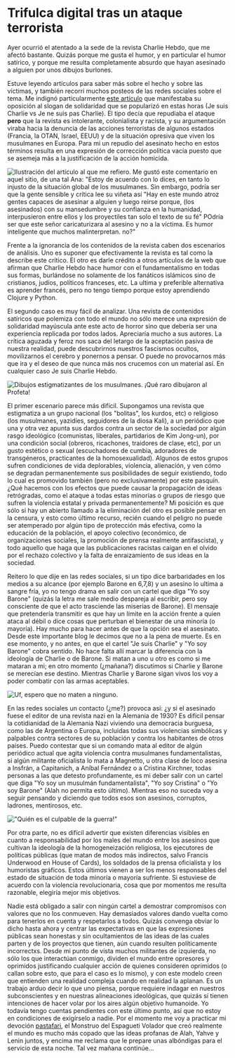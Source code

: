 # Trifulca digital tras un ataque terrorista


Ayer ocurrió el atentado a la sede de la revista Charlie Hebdo, que me afectó bastante. Quizás porque me gusta el humor, y en particular el humor satírico, y porque me resulta completamente absurdo que hayan asesinado a alguien por unos dibujos burlones.

Estuve leyendo artículos para saber más sobre el hecho y sobre las víctimas, y
también recorrí muchos posteos de las redes sociales sobre el tema. Me indignó
particularmente [este
artículo](http://tlaxcala-int.blogspot.com.ar/2015/01/je-ne-suis-pas-charlie-yo-no-soy-charlie.html)
que manifestaba su oposición al slogan de solidaridad que se popularizó en estas
horas (Je suis Charlie vs Je ne suis pas Charlie). El tipo decía que repudiaba
el ataque **pero** que la revista es intolerante, colonialista y racista, y su
argumentación viraba hacia la denuncia de las acciones terroristas de algunos
estados (Francia, la OTAN, Israel, EEUU) y de la situación opresiva que viven
los musulmanes en Europa. Para mi un repudio del asesinato hecho en estos
términos resulta en una expresión de corrección política vacía puesto que se
asemeja más a la justificación de la acción homicida.

![Ilustración del artículo al que me refiero. Me gustó este comentario
en aquel sitio, de una tal Ana: \"Estoy de acuerdo con lo dices, en
tanto lo injusto de la situación global de los musulmanes. Sin embargo,
podría ser que la gente sensible y crítica lee su viñeta así \"Hay en
este mundo atroz gentes capaces de asesinar a alguien y luego reirse
porque, (los asesinados) con su mansedumbre y su confianza en la
humanidad, interpusieron entre ellos y los proyectiles tan solo el texto
de su fé\" POdría ser que este señor caricaturizara al asesino y no a la
víctima. Es humor inteligente que muchos malinterpretan.
no?\"](https://farm8.staticflickr.com/7569/15671345523_cb872e5d64_b.jpg)

Frente a la ignorancia de los contenidos de la revista caben dos
escenarios de análisis. Uno es suponer que efectivamente la revista es
tal como la describe este crítico. El otro es darle crédito a otros
artículos de la web que afirman que Charlie Hebdo hace humor con el
fundamentalismo en todas sus formas, burlándose no solamente de los
fanáticos islámicos sino de cristianos, judíos, políticos franceses,
etc. La ultima y preferible alternativa es aprender francés, pero no
tengo tiempo porque estoy aprendiendo Clojure y Python.

El segundo caso es muy fácil de analizar. Una revista de contenidos
satíricos que polemiza con todo el mundo no sólo merece una expresión de
solidaridad mayúscula ante este acto de horror sino que debería ser una
experiencia replicada por todos lados. Apreciaría mucho a sus autores.
La crítica aguzada y feroz nos saca del letargo de la aceptación pasiva
de nuestra realidad, puede descubrirnos nuestros fascismos ocultos,
movilizarnos el cerebro y ponernos a pensar. O puede no provocarnos más
que ira y el deseo de que nunca más nos crucemos con un material así. En
cualquier caso Je suis Charlie Hebdo.

![Dibujos estigmatizantes de los musulmanes. ¡Qué raro dibujaron al
Profeta!](https://farm8.staticflickr.com/7509/15668803754_89d49367cd_b.jpg)

El primer escenario parece más difícil. Supongamos una revista que
estigmatiza a un grupo nacional (los \"bolitas\", los kurdos, etc) o
religioso (los musulmanes, yazidíes, seguidores de la diosa Kali), a un
periódico que una y otra vez apunta sus dardos contra un sector de la
sociedad por algún rasgo ideológico (comunistas, liberales, partidarios
de Kim Jong-un), por una condición social (obreros, ricachones,
traidores de clase, etc), por un gusto estético o sexual (escuchadores
de cumbia, adoradores de transgéneros, practicantes de la
homosexualidad). Algunos de estos grupos sufren condiciones de vida
deplorables, violencia, alienación, y ven cómo se degradan
permanentemente sus posibilidades de seguir existiendo, todo lo cual es
promovido también (pero no exclusivamente) por este pasquín. ¿Qué
hacemos con los efectos que puede causar la propagación de ideas
retrógradas, como el ataque a todas estas minorías o grupos de riesgo
que sufren la violencia estatal y privada permanentemente? Mi posición
es que sólo si hay un abierto llamado a la eliminación del otro es
posible pensar en la censura, y esto como último recurso, recién cuando
el peligro no puede ser atemperado por algún tipo de protección más
efectiva, como la educación de la población, el apoyo colectivo
(económico, de organizaciones sociales, la promoción de prensa realmente
antifascista), y todo aquello que haga que las publicaciones racistas
caigan en el olvido por el rechazo colectivo y la falta de enraizamiento
de sus ideas en la sociedad.

Reitero lo que dije en las redes sociales, si un tipo dice barbaridades
en los medios a su alcance (por ejemplo Barone en 6,7,8) y un asesino lo
ultima a sangre fría, yo no tengo drama en salir con un cartel que diga
\"Yo soy Barone\" (quizás la letra me sale medio despareja al escribir,
pero soy consciente de que el acto trasciende las miserias de Barone).
El mensaje que pretendería transmitir es que hay un límite en la acción
frente a quien ataca al débil o dice cosas que perturban el bienestar de
una minoría (o mayoría). Hay mucho para hacer antes de que la opción sea
el asesinato. Desde este importante blog le decimos que no a la pena de
muerte. Es en ese momento, y no antes, en que el cartel \"Je suis
Charlie\" y \"Yo soy Barone\" cobra sentido. No hace falta allí marcar
la diferencia con la ideología de Charlie o de Barone. Si matan a uno u
otro es como si me mataran a mi; en otro momento (¿mañana?) discutimos
si Charlie y Barone se merecían ese destino. Mientras Charlie y Barone
sigan vivos los voy a poder combatir con las armas aceptables.

![Uf, espero que no maten a
ninguno.](https://farm9.staticflickr.com/8683/15668800354_cb6c5e18dc_b.jpg)

En las redes sociales un contacto (¿me?) provoca así: ¿y si el asesinado
fuese el editor de una revista nazi en la Alemania de 1930? Es difícil
pensar la cotidianidad de la Alemania Nazi viviendo una democracia
burguesa, como las de Argentina o Europa, incluidas todas sus violencias
simbólicas y palpables contra sectores de su población y contra los
habitantes de otros países. Puedo contestar que si un comando mata al
editor de algún periódico actual que agita violencia contra musulmanes
fundamentalistas, si algún militante oficialista lo mata a Magnetto, u
otra clase de loco asesina a Insfrán, a Capitanich, a Aníbal Fernández o
a Cristina Kirchner, todas personas a las que detesto profundamente, es
mi deber salir con un cartel que diga \"Yo soy un musulmán
fundamentalista\", \"Yo soy Cristina\" o \"Yo soy Barone\" (Alah no
permita esto último). Mientras eso no suceda voy a seguir pensando y
diciendo que todos esos son asesinos, corruptos, ladrones, mentirosos,
etc.

![\"Quién es el culpable de la
guerra!\"](https://farm8.staticflickr.com/7546/16103688458_f20d0f94d3_o.jpg)

Por otra parte, no es difícil advertir que existen diferencias visibles
en cuanto a responsabilidad por los males del mundo entre los asesinos
que cultivan la ideología de la homogeneización religiosa, los
ejecutores de políticas públicas (que matan de modos más indirectos,
salvo Francis Underwood en House of Cards), los soldados de la prensa
oficialista y los humoristas gráficos. Estos últimos vienen a ser los
menos responsables del estado de situación de toda minoría o mayoría
sufriente. Si estuviese de acuerdo con la violencia revolucionaria, cosa
que por momentos me resulta razonable, elegiría mejor mis objetivos.

Nadie está obligado a salir con ningún cartel a demostrar compromisos
con valores que no los conmueven. Hay demasiados valores dando vuelta
como para tenerlos en cuenta y respetarlos a todos. Quizás convenga
obviar lo dicho hasta ahora y centrar las expectativas en que las
expresiones públicas sean honestas y sin ocultamientos de las ideas de
las cuales parten y de los proyectos que tienen, aún cuando resulten
políticamente incorrectxs. Desde mi punto de vista muchos militantes de
izquierda, no sólo los que interactúan conmigo, dividen el mundo entre
opresores y oprimidos justificando cualquier acción de quienes
consideren oprimidos (o callan sobre esto, que para el caso es lo
mismo), y con este modelo creen que entienden una realidad compleja
cuando en realidad la aplanan. Es un trabajo arduo decir lo que uno
piensa, porque requiere indagar en nuestros subconscientes y en nuestras
alineaciones ideológicas, que quizás sí tienen intenciones de hacer
volar por los aires algún objetivo humanoide. Yo todavía tengo cuentas
pendientes con este último punto, así que no estoy en condiciones de
exigírselo a nadie. Por el momento me voy a practicar mi devoción
[pastafari](http://es.wikipedia.org/wiki/Pastafarismo), el Monstruo del
Espagueti Volador que creó realmente el mundo es mucho más copado que
las ideas profanas de Alah, Yahve y Lenin juntos, y encima me reclama
que le prepare unas albóndigas para el servicio de esta noche. Tal vez
mañana continúe\...

